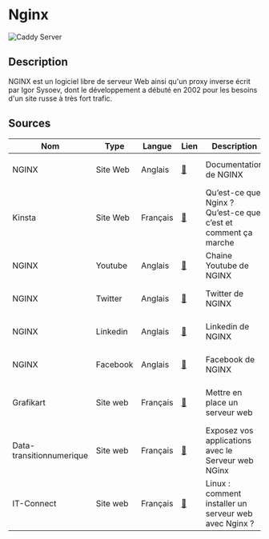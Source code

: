 # Nginx

![Caddy Server](https://nginx-extras.getpagespeed.com/assets/nginx-logo.png "Image de NGINX")

## Description

NGINX est un logiciel libre de serveur Web ainsi qu'un proxy inverse écrit par Igor Sysoev, dont le développement a débuté en 2002 pour les besoins d'un site russe à très fort trafic.

## Sources

Nom | Type | Langue | Lien | Description | Tags | Note
 --- | --- | --- | --- | --- | --- | --- 
NGINX|Site Web|Anglais|[:link:](https://docs.nginx.com/)|Documentation de NGINX|NGINX, Open source web server|5/5
Kinsta|Site Web|Français|[:link:](https://kinsta.com/fr/base-de-connaissances/qu-est-ce-que-nginx/)|Qu’est-ce que Nginx ? Qu’est-ce que c’est et comment ça marche|NGINX, Fonctionnement|3/5
NGINX|Youtube|Anglais|[:link:](https://www.youtube.com/user/NginxInc)|Chaine Youtube de NGINX|NGINX, Open source web server|4/5
NGINX|Twitter|Anglais|[:link:](https://twitter.com/nginx)|Twitter de NGINX|NGINX, Open source web server|4/5
NGINX|Linkedin|Anglais|[:link:](https://www.linkedin.com/company/nginx/)|Linkedin de NGINX|NGINX, Open source web server|4/5
NGINX|Facebook|Anglais|[:link:](https://www.facebook.com/nginxinc)|Facebook de NGINX|NGINX, Open source web server|4/5
Grafikart|Site web|Français|[:link:](https://grafikart.fr/tutoriels/nginx-692)|Mettre en place un serveur web|NGINX, Open source web server, Configuration|3/5
Data-transitionnumerique|Site web|Français|[:link:](https://www.data-transitionnumerique.com/nginx-tutoriel-complet/)|Exposez vos applications avec le Serveur web NGinx|NGINX, Open source web server, Configuration, Windows, Linux|3/5
IT-Connect|Site web|Français|[:link:](https://www.youtube.com/watch?v=gZ6uwd2ki4s)|Linux : comment installer un serveur web avec Nginx ?|NGINX, Open source web server, Linux|3/5